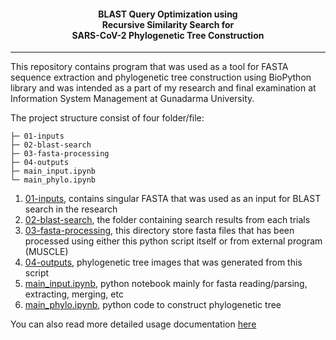 <h4 align="center">BLAST Query Optimization using<br> Recursive Similarity Search for<br> SARS-CoV-2 Phylogenetic Tree Construction</h4>

--------
This repository contains program that was used as a tool for FASTA sequence extraction and phylogenetic tree construction using BioPython library and was intended as a part of my research and final examination at Information System Management at Gunadarma University.

The project structure consist of four folder/file:
```
├─ 01-inputs
├─ 02-blast-search
├─ 03-fasta-processing
├─ 04-outputs
├─ main_input.ipynb
└─ main_phylo.ipynb
```
1. [01-inputs](./01-inputs/), contains singular FASTA that was used as an input for BLAST search in the research
2. [02-blast-search](./02-blast-search/), the folder containing search results from each trials
3. [03-fasta-processing](./03-fasta-processing/), this directory store fasta files that has been processed using either this python script itself or from external program (MUSCLE)
3. [04-outputs](./04-outputs/), phylogenetic tree images that was generated from this script
3. [main_input.ipynb](./main_input.ipynb), python notebook mainly for fasta reading/parsing, extracting, merging, etc
4. [main_phylo.ipynb](./main_phylo.ipynb), python code to construct phylogenetic tree

You can also read more detailed usage documentation [here](#)